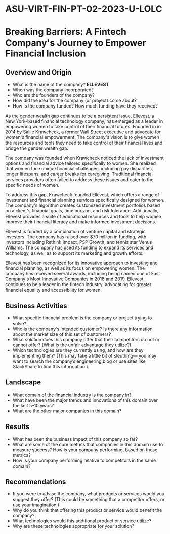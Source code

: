 # ASU-VIRT-FIN-PT-02-2023-U-LOLC
# Breaking Barriers: A Fintech Company's Journey to Empower Financial Inclusion

## Overview and Origin

* What is the name of the company? **ELLEVEST**
* When was the company incorporated?
* Who are the founders of the company?
* How did the idea for the company (or project) come about?
* How is the company funded? How much funding have they received?

As the gender wealth gap continues to be a persistent issue, Ellevest, a New York-based financial technology company, has emerged as a leader in empowering women to take control of their financial futures. Founded in  in 2014 by Sallie Krawcheck, a former Wall Street executive and advocate for women's financial empowerment. The company's vision is to give women the resources and tools they need to take control of their financial lives and bridge the gender wealth gap.

The company was founded when Krawcheck noticed the lack of investment options and financial advice tailored specifically to women. She realized that women face unique financial challenges, including pay disparities, longer lifespans, and career breaks for caregiving. Traditional financial services providers often failed to address these issues and cater to the specific needs of women.

To address this gap, Krawcheck founded Ellevest, which offers a range of investment and financial planning services specifically designed for women. The company's algorithm creates customized investment portfolios based on a client's financial goals, time horizon, and risk tolerance. Additionally, Ellevest provides a suite of educational resources and tools to help women improve their financial literacy and make informed investment decisions.

Ellevest is funded by a combination of venture capital and strategic investors. The company has raised over $70 million in funding, with investors including Rethink Impact, PSP Growth, and tennis star Venus Williams. The company has used its funding to expand its services and technology, as well as to support its marketing and growth efforts.

Ellevest has been recognized for its innovative approach to investing and financial planning, as well as its focus on empowering women. The company has received several awards, including being named one of Fast Company's Most Innovative Companies in 2018 and 2019. Ellevest continues to be a leader in the fintech industry, advocating for greater financial equality and accessibility for women.





## Business Activities
* What specific financial problem is the company or project trying to solve?
* Who is the company's intended customer?  Is there any information about the market size of this set of customers?
* What solution does this company offer that their competitors do not or cannot offer? (What is the unfair advantage they utilize?)
* Which technologies are they currently using, and how are they implementing them? (This may take a little bit of sleuthing–– you may want to search the company’s engineering blog or use sites like StackShare to find this information.)


## Landscape
* What domain of the financial industry is the company in?
* What have been the major trends and innovations of this domain over the last 5–10 years?
* What are the other major companies in this domain?


## Results
* What has been the business impact of this company so far?
* What are some of the core metrics that companies in this domain use to measure success? How is your company performing, based on these metrics?
* How is your company performing relative to competitors in the same domain?


## Recommendations
* If you were to advise the company, what products or services would you suggest they offer? (This could be something that a competitor offers, or use your imagination!)
* Why do you think that offering this product or service would benefit the company?
* What technologies would this additional product or service utilize?
* Why are these technologies appropriate for your solution?
